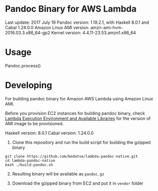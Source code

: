 # Pandoc Binary for AWS Lambda
Last update: 2017 July 19
Pandoc version: 1.19.2.1, with Haskell 8.0.1 and Cabal 1.24.0.0
Amazon Linux AMI version: amzn-ami-hvm-2016.03.3.x86_64-gp2
Kernel version: 4.4.11-23.53.amzn1.x86_64

# Usage
Pandoc.process()

# Developing
For building pandoc binary for Amazon AWS Lambda using Amazon Linux AMI.

Before you provision EC2 instances for building pandoc binary, check [Lambda Execution Environment and Available Libraries](https://docs.aws.amazon.com/lambda/latest/dg/current-supported-versions.html) for the version of AMI image to be provisioned.

Haskell version: 8.0.1
Cabal version: 1.24.0.0

1. Clone this repository and run the build script for building the gzipped binary
```
git clone https://github.com/bedatse/lambda-pandoc-native.git
cd lambda-pandoc-native
bash ./build-pandoc.sh
```
2. Resulting binary will be available as `pandoc.gz`

3. Download the gzipped binary from EC2 and put it in `vendor` folder
